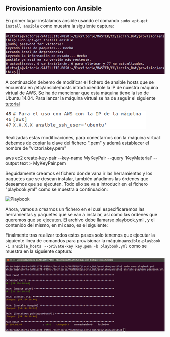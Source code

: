 ## Provisionamiento con Ansible

En primer lugar instalamos ansible usando el comando `sudo apt-get install ansible` como muestra la siguiente captura:

![Instalacion ansible](https://github.com/STiago/Pictures/blob/master/1ansible.png)

A continuación debemo de modificar el fichero de ansible hosts que se encuentra en /etc/ansible/hosts introduciéndole la IP de nuestra máquina virtual de AWS. Se ha de mencionar que esta máquina tiene la iso de Ubuntu 14.04.
Para lanzar la máquina virtual se ha de seguir el siguiente [tutorial](https://aws.amazon.com/es/getting-started/tutorials/launch-a-virtual-machine/)

![Modificación del fichero hosts](https://github.com/STiago/Pictures/blob/master/2ansible.png)

Realizadas estas modificaciones, para conectarnos con la máquina virtual debemos de copiar la clave del fichero ".pem" y ademá establecer el nombre de "victoriakey.pem"

aws ec2 create-key-pair --key-name MyKeyPair --query 'KeyMaterial' --output text > MyKeyPair.pem


Seguidamente creamos el fichero donde vana ir las herramientas y los paquetes que se desean instalar, también añadimos las órdenes que deseamos que se ejecuten. Todo ello se va a introducir en el fichero "playbook.yml" como se muestra a continuación:

![Playbook](https://github.com/STiago/Pictures/blob/master/4ansible.png)

Ahora, vamos a crearnos un fichero en el cual especificaremos las herramientas y paquetes que se van a instalar, así como las órdenes que queremos que se ejecuten. El archivo debe llamarse playbook.yml , y el contenido del mismo, en mi caso, es el siguiente:

Finalmente tras realizar todos estos pasos solo tenemos que ejecutar la siguiente línea de comandos para provisionar la máquina`ansible-playbook -i ansible_hosts --private-key key.pem -b playbook.yml` como se muestra en la siguiente captura:


![Provisionamiento](https://github.com/STiago/Pictures/blob/master/ansiblefin.png)




